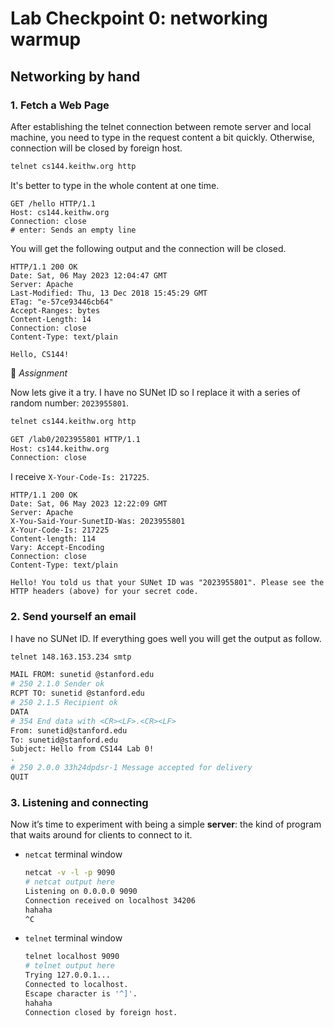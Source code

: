 # Lab Checkpoint 0: networking warmup

## Networking by hand

### 1. Fetch a Web Page

After establishing the telnet connection between remote server and local machine, you need to type in the request content a bit quickly. Otherwise, connection will be closed by foreign host.

```bash
telnet cs144.keithw.org http
```

It's better to type in the whole content at one time.

```http
GET /hello HTTP/1.1
Host: cs144.keithw.org 
Connection: close
# enter: Sends an empty line
```

You will get the following output and the connection will be closed.

```http
HTTP/1.1 200 OK
Date: Sat, 06 May 2023 12:04:47 GMT
Server: Apache
Last-Modified: Thu, 13 Dec 2018 15:45:29 GMT
ETag: "e-57ce93446cb64"
Accept-Ranges: bytes
Content-Length: 14
Connection: close
Content-Type: text/plain

Hello, CS144!
```

:pencil: _Assignment_

Now lets give it a try. I have no SUNet ID so I replace it with a series of random number: `2023955801`.

```bash
telnet cs144.keithw.org http

GET /lab0/2023955801 HTTP/1.1
Host: cs144.keithw.org 
Connection: close
```

I receive `X-Your-Code-Is: 217225`.

```http
HTTP/1.1 200 OK
Date: Sat, 06 May 2023 12:22:09 GMT
Server: Apache
X-You-Said-Your-SunetID-Was: 2023955801
X-Your-Code-Is: 217225
Content-length: 114
Vary: Accept-Encoding
Connection: close
Content-Type: text/plain

Hello! You told us that your SUNet ID was "2023955801". Please see the HTTP headers (above) for your secret code.
```

### 2. Send yourself an email

I have no SUNet ID. If everything goes well you will get the output as follow.

```bash
telnet 148.163.153.234 smtp
```

```bash
MAIL FROM: sunetid @stanford.edu
# 250 2.1.0 Sender ok
RCPT TO: sunetid @stanford.edu
# 250 2.1.5 Recipient ok
DATA
# 354 End data with <CR><LF>.<CR><LF>
From: sunetid@stanford.edu
To: sunetid@stanford.edu
Subject: Hello from CS144 Lab 0!
.
# 250 2.0.0 33h24dpdsr-1 Message accepted for delivery
QUIT
```

### 3. Listening and connecting

Now it’s time to experiment with being a simple
**server**: the kind of program that waits around for clients to connect to it.

- `netcat` terminal window

    ```bash
    netcat -v -l -p 9090
    # netcat output here
    Listening on 0.0.0.0 9090
    Connection received on localhost 34206
    hahaha
    ^C
    ```

- `telnet` terminal window

    ```bash
    telnet localhost 9090
    # telnet output here
    Trying 127.0.0.1...
    Connected to localhost.
    Escape character is '^]'.
    hahaha
    Connection closed by foreign host.
    ```

